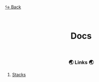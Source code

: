 [↪️ Back](../)

<div align="center">
    <br />
    <h1>Docs</h1>
</div>

<div align="center">
    <br />
    <h3>🌏 Links 🌏</h3>
</div>

1. [Stacks](./stacks.md)
